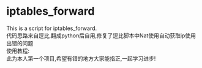 # iptables_forward
This is a script for iptables_forward.  
  代码思路来自逗比,翻成python后自用,修复了逗比脚本中Nat使用自动获取ip使用出错的问题  
  使用教程:  
  此为本人第一个项目,希望有错的地方大家能指正,一起学习进步!
